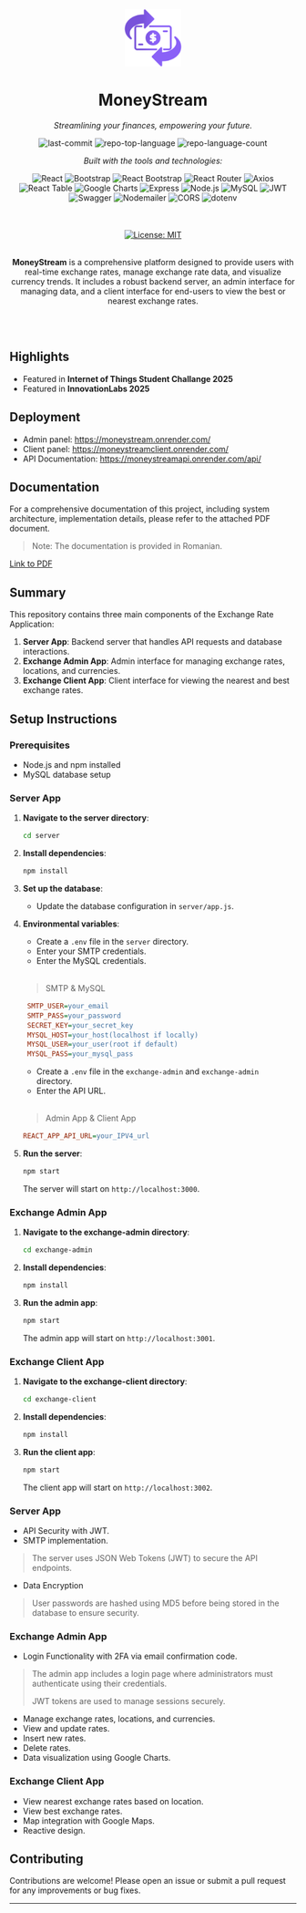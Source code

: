 <div align="center" class="text-center">
<img src="https://raw.githubusercontent.com/BogdanBargaoanu/ExchangeMonitor/refs/heads/main/exchange-client/src/Components/Assets/logo.png" style="width: 100px;">
<h1>MoneyStream</h1>
<p><em>Streamlining your finances, empowering your future.</em></p>

<img alt="last-commit" src="https://img.shields.io/github/last-commit/BogdanBargaoanu/MoneyStream?style=flat&logo=git&logoColor=white&color=0080ff">
<img alt="repo-top-language" src="https://img.shields.io/github/languages/top/BogdanBargaoanu/MoneyStream?style=flat&color=0080ff">
<img alt="repo-language-count" src="https://img.shields.io/github/languages/count/BogdanBargaoanu/MoneyStream?style=flat&color=0080ff">

<p><em>Built with the tools and technologies:</em></p>
<img alt="React" src="https://img.shields.io/badge/React-61DAFB.svg?style=flat&logo=React&logoColor=black">
<img alt="Bootstrap" src="https://img.shields.io/badge/Bootstrap-7952B3.svg?style=flat&logo=Bootstrap&logoColor=white">
<img alt="React Bootstrap" src="https://img.shields.io/badge/React%20Bootstrap-41E0FD.svg?style=flat&logo=React-Bootstrap&logoColor=black">
<img alt="React Router" src="https://img.shields.io/badge/React%20Router-CA4245.svg?style=flat&logo=React-Router&logoColor=white">
<img alt="Axios" src="https://img.shields.io/badge/Axios-5A29E4.svg?style=flat&logo=Axios&logoColor=white">
<img alt="React Table" src="https://img.shields.io/badge/React%20Table-FF4154.svg?style=flat&logo=React-Table&logoColor=white">
<img alt="Google Charts" src="https://img.shields.io/badge/Google%20Charts-4285F4.svg?style=flat&logo=Google-Chrome&logoColor=white">
<img alt="Express" src="https://img.shields.io/badge/Express-000000.svg?style=flat&logo=Express&logoColor=white">
<img alt="Node.js" src="https://img.shields.io/badge/Node.js-339933.svg?style=flat&logo=Node.js&logoColor=white">
<img alt="MySQL" src="https://img.shields.io/badge/MySQL-4479A1.svg?style=flat&logo=MySQL&logoColor=white">
<img alt="JWT" src="https://img.shields.io/badge/JWT-000000.svg?style=flat&logo=JSON-Web-Tokens&logoColor=white">
<img alt="Swagger" src="https://img.shields.io/badge/Swagger-85EA2D.svg?style=flat&logo=Swagger&logoColor=black">
<img alt="Nodemailer" src="https://img.shields.io/badge/Nodemailer-00F88E.svg?style=flat&logo=Mail.Ru&logoColor=white">
<img alt="CORS" src="https://img.shields.io/badge/CORS-6478FF.svg?style=flat&logo=Cross-Origin-Resource-Sharing&logoColor=white">
<img alt="dotenv" src="https://img.shields.io/badge/dotenv-ECD53F.svg?style=flat&logo=dotenv&logoColor=black">
<br>
<br>
<br>

[![License: MIT](https://img.shields.io/badge/License-MIT-purple.svg)](https://opensource.org/licenses/MIT)
<br>
<br>

**MoneyStream** is a comprehensive platform designed to provide users with real-time exchange rates, manage exchange rate data, and visualize currency trends. It includes a robust backend server, an admin interface for managing data, and a client interface for end-users to view the best or nearest exchange rates.

</div>
<br>
<br>




## Highlights
 - Featured in **Internet of Things Student Challange 2025**
 - Featured in **InnovationLabs 2025**

## Deployment
- Admin panel: https://moneystream.onrender.com/
- Client panel: https://moneystreamclient.onrender.com/
- API Documentation: https://moneystreamapi.onrender.com/api/

## Documentation 

For a comprehensive documentation of this project, including system architecture, implementation details, please refer to the attached PDF document.
> Note: The documentation is provided in Romanian.

[Link to PDF](https://github.com/BogdanBargaoanu/exchange/blob/main/documentation/exchange_platform_documentation.pdf)

## Summary

This repository contains three main components of the Exchange Rate Application:
1. **Server App**: Backend server that handles API requests and database interactions.
2. **Exchange Admin App**: Admin interface for managing exchange rates, locations, and currencies.
3. **Exchange Client App**: Client interface for viewing the nearest and best exchange rates.

## Setup Instructions

### Prerequisites

- Node.js and npm installed
- MySQL database setup

### Server App

1. **Navigate to the server directory**:
   ```bash
   cd server
   ```

2. **Install dependencies**:
   ```bash
   npm install
   ```

3. **Set up the database**:
   - Update the database configuration in `server/app.js`.

4. **Environmental variables**:
   - Create a `.env` file in the `server` directory.
   - Enter your SMTP credentials.
   - Enter the MySQL credentials.
   <br></br>
     
   > SMTP & MySQL
   ```ini
    SMTP_USER=your_email
    SMTP_PASS=your_password
    SECRET_KEY=your_secret_key
    MYSQL_HOST=your_host(localhost if locally)
    MYSQL_USER=your_user(root if default)
    MYSQL_PASS=your_mysql_pass
   ```   
   - Create a `.env` file in the `exchange-admin` and `exchange-admin` directory.
   - Enter the API URL.
   <br></br>
   > Admin App & Client App
   ```ini
   REACT_APP_API_URL=your_IPV4_url
   ```

5. **Run the server**:
   ```bash
   npm start
   ```

   The server will start on `http://localhost:3000`.

### Exchange Admin App

1. **Navigate to the exchange-admin directory**:
   ```bash
   cd exchange-admin
   ```

2. **Install dependencies**:
   ```bash
   npm install
   ```

3. **Run the admin app**:
   ```bash
   npm start
   ```

   The admin app will start on `http://localhost:3001`.

### Exchange Client App

1. **Navigate to the exchange-client directory**:
   ```bash
   cd exchange-client
   ```

2. **Install dependencies**:
   ```bash
   npm install
   ```

3. **Run the client app**:
   ```bash
   npm start
   ```

   The client app will start on `http://localhost:3002`.


### Server App
 - API Security with JWT.
 - SMTP implementation.
 > The server uses JSON Web Tokens (JWT) to secure the API endpoints.
 - Data Encryption
 > User passwords are hashed using MD5 before being stored in the database to ensure security.

### Exchange Admin App

- Login Functionality with 2FA via email confirmation code.
> The admin app includes a login page where administrators must authenticate using their credentials.
>
> JWT tokens are used to manage sessions securely.
- Manage exchange rates, locations, and currencies.
- View and update rates.
- Insert new rates.
- Delete rates.
- Data visualization using Google Charts.

### Exchange Client App

- View nearest exchange rates based on location.
- View best exchange rates.
- Map integration with Google Maps.
- Reactive design.

## Contributing

Contributions are welcome! Please open an issue or submit a pull request for any improvements or bug fixes.

---
